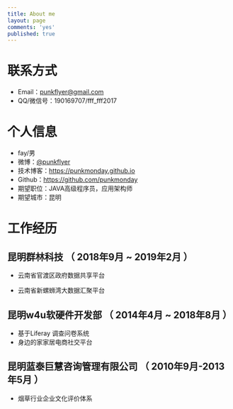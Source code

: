 ```yaml
---
title: About me
layout: page
comments: 'yes'
published: true
---
```


# 联系方式

- Email：punkflyer@gmail.com
- QQ/微信号：190169707/fff_fff2017

# 个人信息

 -  fay/男
 - 微博：[@punkflyer](https://weibo.com/flyer2009)
 - 技术博客：https://punkmonday.github.io
 - Github：https://github.com/punkmonday
 - 期望职位：JAVA高级程序员，应用架构师
 - 期望城市：昆明

# 工作经历

## 昆明群林科技 （ 2018年9月 ~ 2019年2月 ）

- 云南省官渡区政府数据共享平台

- 云南省新螺蛳湾大数据汇聚平台

## 昆明w4u软硬件开发部 （ 2014年4月 ~ 2018年8月 ）

- 基于Liferay 调查问卷系统
- 身边的家家居电商社交平台

## 昆明蓝泰巨慧咨询管理有限公司 （  2010年9月-2013年5月 ）

- 烟草行业企业文化评价体系
